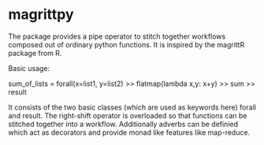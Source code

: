 # magrittpy
The package provides a pipe operator to stitch together workflows composed out of ordinary python functions.
It is inspired by the magrittR package from R.

Basic usage:

  sum_of_lists = forall(x=list1, y=list2) >> flatmap(lambda x,y: x+y) >> sum >> result
  
It consists of the two basic classes (which are used as keywords here) forall and result. The right-shift operator is overloaded so that functions can be stitched together into a workflow. Additionally adverbs can be definied which act as decorators and provide monad like features like map-reduce.
